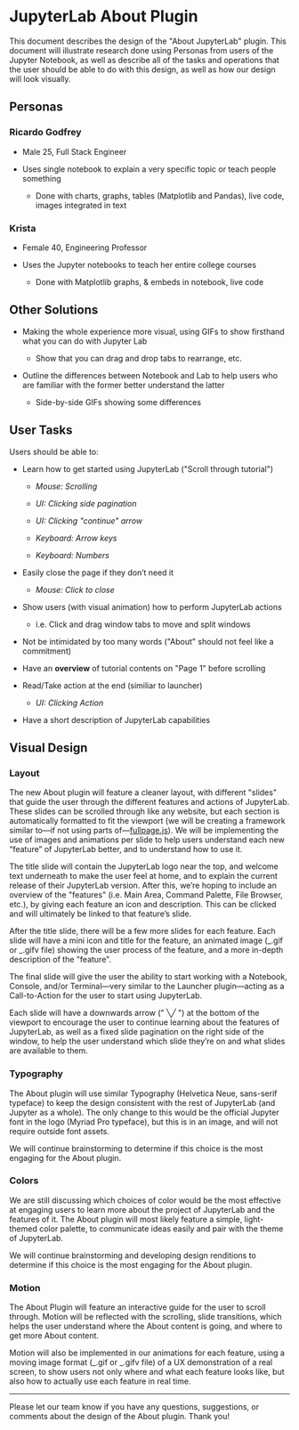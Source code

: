 # JupyterLab About Plugin

This document describes the design of the "About JupyterLab" plugin. This document will illustrate research done using Personas from users of the Jupyter Notebook, as well as describe all of the tasks and operations that the user should be able to do with this design, as well as how our design will look visually.

## Personas

### Ricardo Godfrey

* Male 25, Full Stack Engineer

* Uses single notebook to explain a very specific topic or teach people something

  * Done with charts, graphs, tables (Matplotlib and Pandas), live code, images integrated in text

### Krista

* Female 40, Engineering Professor

* Uses the Jupyter notebooks to teach her entire college courses

  * Done with Matplotlib graphs, & embeds in notebook, live code

## Other Solutions

* Making the whole experience more visual, using GIFs to show firsthand what you can do with Jupyter Lab

  * Show that you can drag and drop tabs to rearrange, etc.

* Outline the differences between Notebook and Lab to help users who are familiar with the former better understand the latter

  * Side-by-side GIFs showing some differences

## User Tasks

Users should be able to:

* Learn how to get started using JupyterLab ("Scroll through tutorial")

  * _Mouse: Scrolling_

  * _UI: Clicking side pagination_

  * _UI: Clicking "continue" arrow_

  * _Keyboard: Arrow keys_

  * _Keyboard: Numbers_

* Easily close the page if they don’t need it

  * _Mouse: Click to close_

* Show users (with visual animation) how to perform JupyterLab actions

  * i.e. Click and drag window tabs to move and split windows

* Not be intimidated by too many words ("About" should not feel like a commitment)

* Have an **overview** of tutorial contents on "Page 1" before scrolling

* Read/Take action at the end (similiar to launcher)

  * _UI: Clicking Action_

* Have a short description of JupyterLab capabilities

## Visual Design

### Layout

The new About plugin will feature a cleaner layout, with different "slides" that guide the user through the different features and actions of JupyterLab. These slides can be scrolled through like any website, but each section is automatically formatted to fit the viewport (we will be creating a framework similar to—if not using parts of—[fullpage.js](http://alvarotrigo.com/fullPage/)). We will be implementing the use of images and animations per slide to help users understand each new “feature” of JupyterLab better, and to understand how to use it.

The title slide will contain the JupyterLab logo near the top, and welcome text underneath to make the user feel at home, and to explain the current release of their JupyterLab version. After this, we’re hoping to include an overview of the "features" (i.e. Main Area, Command Palette, File Browser, etc.), by giving each feature an icon and description. This can be clicked and will ultimately be linked to that feature’s slide.

After the title slide, there will be a few more slides for each feature. Each slide will have a mini icon and title for the feature, an animated image (_.gif or _.gifv file) showing the user process of the feature, and a more in-depth description of the "feature".

The final slide will give the user the ability to start working with a Notebook, Console, and/or Terminal—very similar to the Launcher plugin—acting as a Call-to-Action for the user to start using JupyterLab.

Each slide will have a downwards arrow (" ╲╱ ") at the bottom of the viewport to encourage the user to continue learning about the features of JupyterLab, as well as a fixed slide pagination on the right side of the window, to help the user understand which slide they’re on and what slides are available to them.

### Typography

The About plugin will use similar Typography (Helvetica Neue, sans-serif typeface) to keep the design consistent with the rest of JupyterLab (and Jupyter as a whole). The only change to this would be the official Jupyter font in the logo (Myriad Pro typeface), but this is in an image, and will not require outside font assets.

We will continue brainstorming to determine if this choice is the most engaging for the About plugin.

### Colors

We are still discussing which choices of color would be the most effective at engaging users to learn more about the project of JupyterLab and the features of it. The About plugin will most likely feature a simple, light-themed color palette, to communicate ideas easily and pair with the theme of JupyterLab.

We will continue brainstorming and developing design renditions to determine if this choice is the most engaging for the About plugin.

### Motion

The About Plugin will feature an interactive guide for the user to scroll through. Motion will be reflected with the scrolling, slide transitions, which helps the user understand where the About content is going, and where to get more About content.

Motion will also be implemented in our animations for each feature, using a moving image format (_.gif or _.gifv file) of a UX demonstration of a real screen, to show users not only where and what each feature looks like, but also how to actually use each feature in real time.

---

Please let our team know if you have any questions, suggestions, or comments about the design of the About plugin. Thank you!
